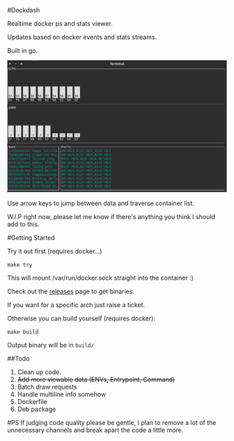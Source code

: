 #Dockdash

Realtime docker ps and stats viewer.

Updates based on docker events and stats streams.

Built in go.

<img src="./screencap.png" alt="Screen grab" width="600">

Use arrow keys to jump between data and traverse container list.

W.I.P right now, please let me know if there's anything you think I should add to this.

#Getting Started

Try it out first (requires docker...)

    make try

This will mount /var/run/docker.sock straight into the container :)

Check out the [releases](http://github.com/byrnedo/dockdash/releases) page to get binaries. 

If you want for a specific arch just raise a ticket.

Otherwise you can build yourself (requires docker):

    make build

Output binary will be in `build/`
    

##Todo
1. Clean up code.
2. ~~Add more viewable data (ENVs, Entrypoint, Command)~~
3. Batch draw requests
4. Handle multiline info somehow
5. Dockerfile
6. Deb package

#PS
If judging code quality please be gentle, I plan to remove a lot of the unnecessary channels
and break apart the code a little more.
